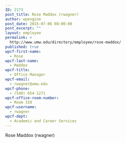 ```yaml
---
ID: 2173
post_title: Rose Maddox (rwagner)
author: wpengine
post_date: 2015-07-06 08:00:00
post_excerpt: ""
layout: employee
permalink: >
  http://www.umw.edu/directory/employee/rose-maddox/
published: true
wpcf-first-name:
  - Rose
wpcf-last-name:
  - Maddox
wpcf-title:
  - Office Manager
wpcf-email:
  - rwagner@umw.edu
wpcf-phone:
  - (540) 654-1271
wpcf-office-room-number:
  - Room 310
wpcf-username:
  - rwagner
wpcf-dept:
  - Academic and Career Services
---
```

Rose Maddox (rwagner)